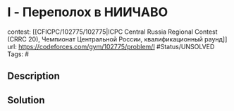 # I - Переполох в НИИЧАВО

contest: [[CFICPC/102775/102775|ICPC Central Russia Regional Contest (CRRC 20), Чемпионат Центральной России, квалификационный раунд]]
url: https://codeforces.com/gym/102775/problem/I
#Status/UNSOLVED
Tags: #

## Description

## Solution

